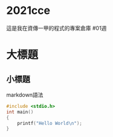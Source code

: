 # 2021cce
這是我在資傳一甲的程式的專案倉庫
#01週
# 大標題
## 小標題
markdown語法
```C
#include <stdio.h>
int main()
{
    printf("Hello World\n");
}
```

